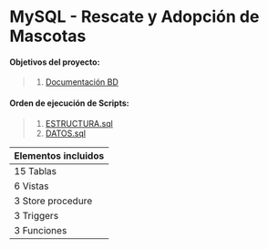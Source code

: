 # MySQL - Rescate y Adopción de Mascotas

#### Objetivos del proyecto: 
> 1. [Documentación BD](https://github.com/Leo-Spj/SQL-CoderHouse/blob/main/Documentaci%C3%B3n%20BD.pdf)

#### Orden de ejecución de Scripts:
> 1.  [ESTRUCTURA.sql](https://github.com/Leo-Spj/SQL-CoderHouse/blob/main/ESTRUCTURA.sql)
> 2.  [DATOS.sql](https://github.com/Leo-Spj/SQL-CoderHouse/blob/main/DATOS.sql)

| Elementos incluidos|
| :----------------- |
| 15 Tablas| 
| 6 Vistas| 
| 3 Store procedure| 
| 3 Triggers| 
| 3 Funciones| 

